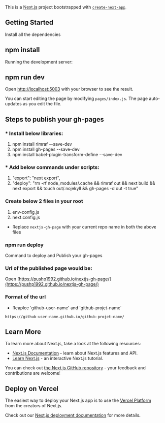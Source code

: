 This is a [Next.js](https://nextjs.org/) project bootstrapped with [`create-next-app`](https://github.com/zeit/next.js/tree/canary/packages/create-next-app).

## Getting Started

Install all the dependencies

## npm install

Running the development server:

## npm run dev

Open [http://localhost:5003](http://localhost:5003) with your browser to see the result.

You can start editing the page by modifying `pages/index.js`. The page auto-updates as you edit the file.

## Steps to publish your gh-pages

### * Install below libraries:

1. npm install rimraf --save-dev
2. npm install gh-pages --save-dev
3. npm install babel-plugin-transform-define --save-dev

### * Add below commands under scripts:

1. "export": "next export",
2. "deploy": "rm -rf node_modules/.cache && rimraf out && next build && next export && touch out/.nojekyll && gh-pages -d out -t true"

### Create below 2 files in your root

1. env-config.js
2. next.config.js

* Replace `nextjs-gh-page` with your current repo name in both the above files

### npm run deploy

Command to deploy and Publish your gh-pages

### Url of the published page would be:

Open [https://pushp1992.github.io/nextjs-gh-page/](https://pushp1992.github.io/nextjs-gh-page/)

### Format of the url

* Reaplce 'github-user-name' and 'github-projet-name'

`https://github-user-name.github.io/github-projet-name/`

## Learn More

To learn more about Next.js, take a look at the following resources:

- [Next.js Documentation](https://nextjs.org/docs) - learn about Next.js features and API.
- [Learn Next.js](https://nextjs.org/learn) - an interactive Next.js tutorial.

You can check out [the Next.js GitHub repository](https://github.com/zeit/next.js/) - your feedback and contributions are welcome!

## Deploy on Vercel

The easiest way to deploy your Next.js app is to use the [Vercel Platform](https://vercel.com/import?utm_medium=default-template&filter=next.js&utm_source=create-next-app&utm_campaign=create-next-app-readme) from the creators of Next.js.

Check out our [Next.js deployment documentation](https://nextjs.org/docs/deployment) for more details.
